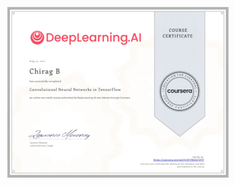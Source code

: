 [![TFDP](https://github.com/Chirag05B/Portfolio/blob/main/Certifications/TensorFlow%20Developer%20Professional%20Certificate/Convolutional%20Neural%20Networks%20in%20TensorFlow/Convolutional%20Neural%20Networks%20in%20TensorFlow_page-0001.jpg)](https://coursera.org/verify/specialization/2L62G8FZAETJ)

 
